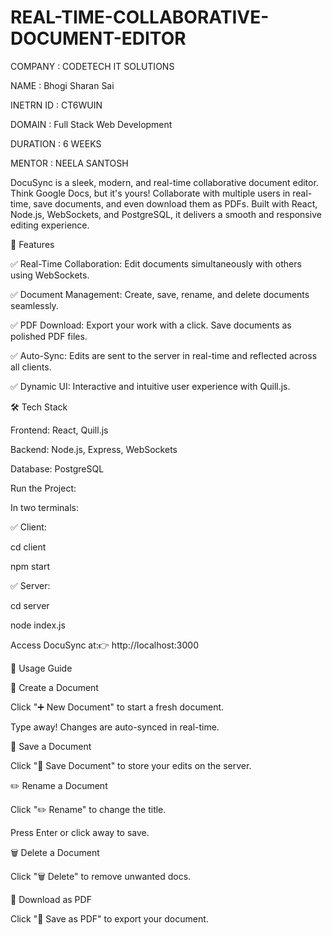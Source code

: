 # REAL-TIME-COLLABORATIVE-DOCUMENT-EDITOR

COMPANY : CODETECH IT SOLUTIONS

NAME : Bhogi Sharan Sai

INETRN ID : CT6WUIN

DOMAIN : Full Stack Web Development

DURATION : 6 WEEKS

MENTOR : NEELA SANTOSH

DocuSync is a sleek, modern, and real-time collaborative document editor. Think Google Docs, but it's yours! Collaborate with multiple users in real-time, save documents, and even download them as PDFs. Built with React, Node.js, WebSockets, and PostgreSQL, it delivers a smooth and responsive editing experience.

🎯 Features

✅ Real-Time Collaboration: Edit documents simultaneously with others using WebSockets.

✅ Document Management: Create, save, rename, and delete documents seamlessly.

✅ PDF Download: Export your work with a click. Save documents as polished PDF files.

✅ Auto-Sync: Edits are sent to the server in real-time and reflected across all clients.

✅ Dynamic UI: Interactive and intuitive user experience with Quill.js.

🛠️ Tech Stack

Frontend: React, Quill.js

Backend: Node.js, Express, WebSockets

Database: PostgreSQL

Run the Project:

In two terminals:

✅ Client:

 cd client
 
 npm start

✅ Server:

 cd server
 
 node index.js

Access DocuSync at:👉 http://localhost:3000

🧙 Usage Guide

📝 Create a Document

Click "➕ New Document" to start a fresh document.

Type away! Changes are auto-synced in real-time.

💾 Save a Document

Click "💾 Save Document" to store your edits on the server.

✏️ Rename a Document

Click "✏️ Rename" to change the title.

Press Enter or click away to save.

🗑️ Delete a Document

Click "🗑️ Delete" to remove unwanted docs.

📄 Download as PDF

Click "📄 Save as PDF" to export your document.
